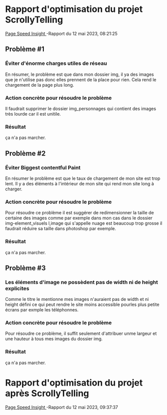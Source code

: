 # Rapport d'optimisation du projet ScrollyTelling 

[Page Speed Insight ](https://pagespeed.web.dev/analysis/https-lauriehoude-github-io-Projet-Scrollytelling-Petit-chien/gtuce9ed7m?form_factor=desktop) -Rapport du 12 mai 2023, 08:21:25

## Problème #1

### Éviter d'énorme charges utiles de réseau

En résumer, le problème est que dans mon dossier img, il ya des images que je n'utilise pas donc elles prennent de la place pour rien. Cela rend le chargement de la page plus long.

### Action concrète pour résoudre le problème

Il faudrait supprimer le dossier img_personnages qui contient des images très lourde car il est unitile.


### Résultat

ça n'a pas marcher.

## Problème #2

### Éviter Biggest contentful Paint

En résumer le problème est que le taux de chargement de mon site est trop lent. Il y a des éléments à l'intérieur de mon site qui rend mon site long à charger.

### Action concrète pour résoudre le problème

Pour résoudre ce problème il est suggérer de redimensionner la taille de certaine des images comme par exemple dans mon cas dans le dossier img-element_visuels l,image qui s'appelle nuage est beaucoup trop grosse il faudrait réduire sa taille dans photoshop par exemple.

### Résultat

ça n'a pas marcher.

## Problème #3

### Les éléments d'image ne possèdent pas de width ni de height explicites

Comme le titre le mentionne mes images n'auraient pas de width et ni height défini ce qui peut rendre le site moins accessible pourles plus petite écrans par exmple les téléphonnes.

### Action concrète pour résoudre le problème

Pour résoudre ce problème, il suffit seulement d'attribuer unme largeur et une hauteur à tous mes images du dossier img.
### Résultat

ça n'a pas marcher.

# Rapport d'optimisation du projet après ScrollyTelling 
[Page Speed Insight ](https://pagespeed.web.dev/analysis/https-lauriehoude-github-io-Projet-Scrollytelling-Petit-chien/gtuce9ed7m?form_factor=desktop) -Rapport du 12 mai 2023, 09:37:37


